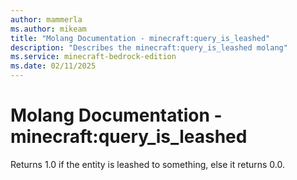 ```yaml
---
author: mammerla
ms.author: mikeam
title: "Molang Documentation - minecraft:query_is_leashed"
description: "Describes the minecraft:query_is_leashed molang"
ms.service: minecraft-bedrock-edition
ms.date: 02/11/2025 
---
```


# Molang Documentation - minecraft:query_is_leashed

Returns 1.0 if the entity is leashed to something, else it returns 0.0.
